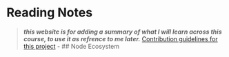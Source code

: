 # Reading Notes
> _**this website is for adding a summary of what I will learn across this course, to use it as refrence to me later.**_
[Contribution guidelines for this project](docs/CONTRIBUTING.md) - ## Node Ecosystem
